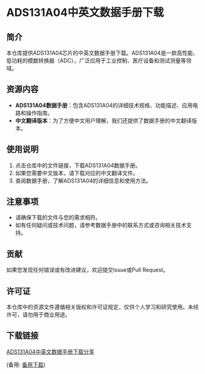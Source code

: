 # ADS131A04中英文数据手册下载

## 简介
本仓库提供ADS131A04芯片的中英文数据手册下载。ADS131A04是一款高性能、低功耗的模数转换器（ADC），广泛应用于工业控制、医疗设备和测试测量等领域。

## 资源内容
- **ADS131A04数据手册**：包含ADS131A04的详细技术规格、功能描述、应用电路和操作指南。
- **中文翻译版本**：为了方便中文用户理解，我们还提供了数据手册的中文翻译版本。

## 使用说明
1. 点击仓库中的文件链接，下载ADS131A04数据手册。
2. 如果您需要中文版本，请下载对应的中文翻译文件。
3. 查阅数据手册，了解ADS131A04的详细信息和使用方法。

## 注意事项
- 请确保下载的文件与您的需求相符。
- 如有任何疑问或技术问题，请参考数据手册中的联系方式或咨询相关技术支持。

## 贡献
如果您发现任何错误或有改进建议，欢迎提交Issue或Pull Request。

## 许可证
本仓库中的资源文件遵循相关版权和许可证规定，仅供个人学习和研究使用。未经许可，请勿用于商业用途。

## 下载链接
[ADS131A04中英文数据手册下载分享](https://pan.quark.cn/s/f7659ebe7bf0) 

(备用: [备用下载](https://pan.baidu.com/s/1hV0OQgfvz2aXNNvEBTz5iQ?pwd=1234))

